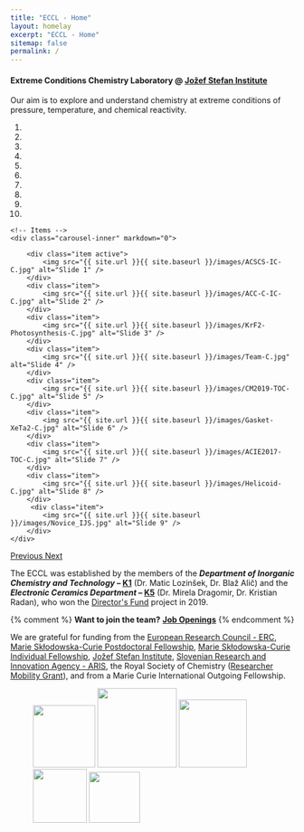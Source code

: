 ```yaml
---
title: "ECCL - Home"
layout: homelay
excerpt: "ECCL - Home"
sitemap: false
permalink: /
---
```


#### Extreme Conditions Chemistry Laboratory @ [Jožef Stefan Institute](http://www.ijs.si) 

Our aim is to explore and understand chemistry at extreme conditions of pressure, temperature, and chemical reactivity.


<div markdown="0" id="carousel" class="carousel slide" data-ride="carousel" data-interval="5000" data-pause="hover" >
    <!-- Menu -->
    <ol class="carousel-indicators">
        <li data-target="#carousel" data-slide-to="0" class="active"></li>
        <li data-target="#carousel" data-slide-to="1"></li>
        <li data-target="#carousel" data-slide-to="2"></li>
        <li data-target="#carousel" data-slide-to="3"></li>
        <li data-target="#carousel" data-slide-to="4"></li>
        <li data-target="#carousel" data-slide-to="5"></li>
        <li data-target="#carousel" data-slide-to="6"></li>
        <li data-target="#carousel" data-slide-to="7"></li>
        <li data-target="#carousel" data-slide-to="8"></li>
        <li data-target="#carousel" data-slide-to="9"></li>
    </ol>

    <!-- Items -->
    <div class="carousel-inner" markdown="0"> 

        <div class="item active">
            <img src="{{ site.url }}{{ site.baseurl }}/images/ACSCS-IC-C.jpg" alt="Slide 1" />
        </div>
        <div class="item">
            <img src="{{ site.url }}{{ site.baseurl }}/images/ACC-C-IC-C.jpg" alt="Slide 2" />
        </div>
        <div class="item">
            <img src="{{ site.url }}{{ site.baseurl }}/images/KrF2-Photosynthesis-C.jpg" alt="Slide 3" />
        </div>
        <div class="item">
            <img src="{{ site.url }}{{ site.baseurl }}/images/Team-C.jpg" alt="Slide 4" />
        </div>
        <div class="item">
            <img src="{{ site.url }}{{ site.baseurl }}/images/CM2019-TOC-C.jpg" alt="Slide 5" />
        </div>
        <div class="item">
            <img src="{{ site.url }}{{ site.baseurl }}/images/Gasket-XeTa2-C.jpg" alt="Slide 6" />
        </div>
        <div class="item">
            <img src="{{ site.url }}{{ site.baseurl }}/images/ACIE2017-TOC-C.jpg" alt="Slide 7" />
        </div>
        <div class="item">
            <img src="{{ site.url }}{{ site.baseurl }}/images/Helicoid-C.jpg" alt="Slide 8" />
        </div>       
         <div class="item">
            <img src="{{ site.url }}{{ site.baseurl }}/images/Novice_IJS.jpg" alt="Slide 9" />
        </div>
    </div>
  <a class="left carousel-control" href="#carousel" role="button" data-slide="prev">
    <span class="glyphicon glyphicon-chevron-left" aria-hidden="true"></span>
    <span class="sr-only">Previous</span>
  </a>
  <a class="right carousel-control" href="#carousel" role="button" data-slide="next">
    <span class="glyphicon glyphicon-chevron-right" aria-hidden="true"></span>
    <span class="sr-only">Next</span>
  </a>
</div>




The ECCL was established by the members of the ***Department of Inorganic Chemistry and Technology* – [K1](http://k1.ijs.si/en/)** (Dr. Matic Lozinšek, Dr. Blaž Alič) and the ***Electronic Ceramics Department* – [K5](http://www-k5.ijs.si/en/)** (Dr. Mirela Dragomir, Dr. Kristian Radan), who won the [Director's Fund](https://www.ijs.si/ijsw/Zmagovalci) project in 2019.

{% comment %}
 **Want to join the team?** **[Job Openings](openings)**
{% endcomment %} 

We are grateful for funding from the [European Research Council - ERC](https://erc.europa.eu/), [Marie Skłodowska-Curie Postdoctoral Fellowship](https://ec.europa.eu/research/mariecurieactions/actions/individual-fellowships_en), [Marie Skłodowska-Curie Individual Fellowship](https://cordis.europa.eu/programme/id/H2020_MSCA-IF-2020), [Jožef Stefan Institute](https://www.ijs.si/ijsw/V001/JSI), [Slovenian Research and Innovation Agency - ARIS](http://www.aris-rs.si/en/), the Royal Society of Chemistry ([Researcher Mobility Grant](https://www.rscbmcs.org/grants/researchermobilityfellowship/)), and from a Marie Curie International Outgoing Fellowship.

<figure class="fourth">
  <img src="{{ site.url }}{{ site.baseurl }}/images/logopic/JSI-logo.jpg" style="width: 110px">
  <img src="{{ site.url }}{{ site.baseurl }}/images/logopic/ARIS-logo_S.jpg" style="width: 140px">
  <img src="{{ site.url }}{{ site.baseurl }}/images/logopic/RSC-logo.png" style="width: 120px">
  <img src="{{ site.url }}{{ site.baseurl }}/images/logopic/ERC-logo.png" style="width: 95px">
  <img src="{{ site.url }}{{ site.baseurl }}/images/logopic/MC-logo.jpg" style="width: 90px">
</figure>

